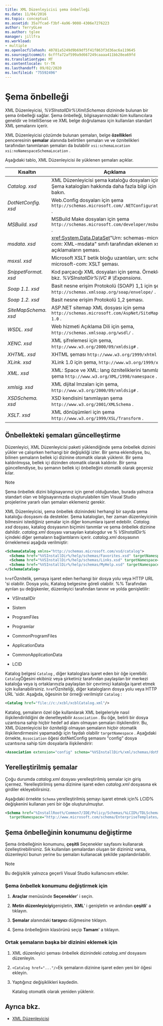 ```yaml
---
title: XML Düzenleyicisi şema önbelleği
ms.date: 11/04/2016
ms.topic: conceptual
ms.assetid: 35a7fcad-f3bf-4a96-9008-4306e7276223
author: TerryGLee
ms.author: tglee
manager: jillfra
ms.workload:
- multiple
ms.openlocfilehash: 40781a5249d9b69df5f41f863f3d36ac6a119645
ms.sourcegitcommit: 6cfffa72af599a9d667249caaaa411bb28ea69fd
ms.translationtype: MT
ms.contentlocale: tr-TR
ms.lasthandoff: 09/02/2020
ms.locfileid: "75592496"
---
```

# <a name="schema-cache"></a>Şema önbelleği

XML Düzenleyicisi, *%VSInstallDir%\Xml\Schemas* dizininde bulunan bir şema önbelleği sağlar. Şema önbelleği, bilgisayarınızdaki tüm kullanıcılara geneldir ve IntelliSense ve XML belge doğrulaması için kullanılan standart XML şemalarını içerir.

XML Düzenleyicisi çözümde bulunan şemaları, belge **özellikleri** penceresinin **şemalar** alanında belirtilen şemaları ve ve öznitelikleri tarafından tanımlanan şemaları da bulabilir `xsi:schemaLocation` `xsi:noNamespaceSchemaLocation` .

Aşağıdaki tablo, XML Düzenleyicisi ile yüklenen şemaları açıklar.

| Kısaltın | Açıklama |
|-| - |
| *Catalog. xsd* | XML Düzenleyicisi şema kataloğu dosyaları için şema. Şema katalogları hakkında daha fazla bilgi için aşağıya bakın. |
| *DotNetConfig. xsd* | Web.Config dosyaları için şema `http://schemas.microsoft.com/.NETConfiguration/v2.0` . |
| *MSBuild. xsd* | MSBuild Make dosyaları için şema `http://schemas.microsoft.com/developer/msbuild/2003` . |
| *msdata. xsd* | <xref:System.Data.DataSet>"Urn: schemas-microsoft-com: XML-msdata" sınıfı tarafından eklenen xsd ek açıklamaların şeması. |
| *msxsl. xsd* | Microsoft XSLT betik bloğu uzantıları, urn: schemas-microsoft-com: XSLT şeması. |
| *SnippetFormat. xsd* | Kod parçacığı XML dosyaları için şema. Örnekler için bkz. *%VSInstallDir%\VC # \Expansions*. |
| *Soap 1.1. xsd* | Basit nesne erişim Protokolü (SOAP) 1,1 için şema `http://schemas.xmlsoap.org/soap/envelope/` . |
| *Soap 1.2. xsd* | Basit nesne erişim Protokolü 1,2 şeması. |
| *SiteMapSchema. xsd* | ASP.NET sitemap XML dosyası için şema `http://schemas.microsoft.com/AspNet/SiteMap-File-1.0` . |
| *WSDL. xsd* | Web hizmeti Açıklama Dili için şema, `http://schemas.xmlsoap.org/wsdl/` . |
| *XENC. xsd* | XML şifrelemesi için şema, `http://www.w3.org/2000/09/xmldsig#` . |
| *XHTML. xsd* | XHTML şeması `http://www.w3.org/1999/xhtml` . |
| *XLink. xsd* | XLink 1.0 için şema, `http://www.w3.org/1999/xlink` . |
| *XML. xsd* | XML: Space ve XML: lang özniteliklerini tanımlayan şema `http://www.w3.org/XML/1998/namespace` . |
| *xmlsig. xsd* | XML dijital Imzaları için şema, `http://www.w3.org/2000/09/xmldsig#` . |
| *XSDSchema. xsd* | XSD kendisini tanımlayan şema `http://www.w3.org/2001/XMLSchema` . |
| *XSLT. xsd* | XML dönüşümleri için şema `http://www.w3.org/1999/XSL/Transform` . |

## <a name="update-schemas-in-the-cache"></a>Önbellekteki şemaları güncelleştirme

Düzenleyici, XML Düzenleyicisi paketi yüklendiğinde şema önbellek dizinini yükler ve çalışırken herhangi bir değişikliği izler. Bir şema eklendiyse, bu, bilinen şemaların bellek içi dizinine otomatik olarak yüklenir. Bir şema kaldırılmışsa, bellek içi dizinden otomatik olarak kaldırılır. Bir şema güncellendiyse, bu şemanın bellek içi önbelleğini otomatik olarak geçersiz kılar.

> [!NOTE]
> Şema önbellek dizini bilgisayarınız için genel olduğundan, burada yalnızca standart olan ve bilgisayarınızda oluşturulabilen tüm Visual Studio projelerine yararlı olan şemaları eklemeniz gerekir.

XML Düzenleyicisi, şema önbellek dizinindeki herhangi bir sayıda şema kataloğu dosyasını da destekler. Şema katalogları, her zaman düzenleyicinin bilmesini istediğiniz şemalar için diğer konumlara işaret edebilir. *Catalog. xsd* dosyası, katalog dosyasının biçimini tanımlar ve şema önbellek dizinine dahildir. *catalog.xml* dosyası varsayılan katalogdur ve *% VSInstallDir%* içindeki diğer şemaların bağlantılarını içerir. *catalog.xml* dosyasının örneklemesi aşağıda verilmiştir:

```xml
<SchemaCatalog xmlns="http://schemas.microsoft.com/xsd/catalog">
  <Schema href="%VSInstallDir%/help/schemas/Favorites.xsd" targetNamespace="urn:Favorites-Schema"/>
  <Schema href="%VSInstallDir%/help/schemas/Links.xsd" targetNamespace="urn:Links-Schema"/>
  <Schema href="%VSInstallDir%/help/schemas/MyHelp.xsd" targetNamespace="urn:VSHelp-Schema"/>
</SchemaCatalog>
```

`href`Öznitelik, şemaya işaret eden herhangi bir dosya yolu veya HTTP URL 'si olabilir. Dosya yolu, Katalog belgesine göreli olabilir. %% Tarafından ayrılan şu değişkenler, düzenleyici tarafından tanınır ve yolda genişletilir:

- VSInstallDir

- Sistem

- ProgramFiles

- Programlar

- CommonProgramFiles

- ApplicationData

- CommonApplicationData

- LCID

Katalog belgesi `Catalog` , diğer kataloglara işaret eden bir öğe içerebilir. `Catalog`Öğesini ekibiniz veya şirketiniz tarafından paylaşılan bir merkezi kataloğa veya iş ortaklarınızla paylaşılan bir çevrimiçi kataloğa işaret etmek için kullanabilirsiniz. `href`Özniteliği, diğer katalogların dosya yolu veya HTTP URL 'sidir. Aşağıda, öğesinin bir örneği verilmiştir `Catalog` :

```xml
<Catalog href="file://c:/xcbl/xcblCatalog.xml"/>
```

Katalog, şemaların özel öğe kullanılarak XML belgeleriyle nasıl ilişkilendirildiğini de denetleyebilir `Association` . Bu öğe, belirli bir dosya uzantısına sahip hiçbir hedef ad alanı olmayan şemaları ilişkilendirir. Bu, XML Düzenleyicisi bir özniteliği olmayan şemaların hiçbir otomatik ilişkilendirmesini yapamadığı için faydalı olabilir `targetNamespace` . Aşağıdaki örnekte, `Association` öğesi dotNetConfig şemasını "config" dosya uzantısına sahip tüm dosyalarla ilişkilendirir:

```xml
<Association extension="config" schema="%VSInstallDir%/xml/schemas/dotNetConfig.xsd"/>
```

## <a name="localized-schemas"></a>Yerelleştirilmiş şemalar

Çoğu durumda *catalog.xml* dosyası yerelleştirilmiş şemalar için giriş içermez. Yerelleştirilmiş şema dizinine işaret eden *catalog.xml* dosyasına ek girdiler ekleyebilirsiniz.

Aşağıdaki örnekte `Schema` yerelleştirilmiş şemayı işaret etmek için% LCID% değişkenini kullanan yeni bir öğe oluşturulmuştur.

```xml
<Schema href="%InstallRoot%/Common7/IDE/Policy/Schemas/%LCID%/TDLSchema.xsd"
  targetNamespace="http://www.microsoft.com/schema/EnterpriseTemplates/TDLSchema"/>
```

## <a name="change-the-location-of-the-schema-cache"></a>Şema önbelleğinin konumunu değiştirme

Şema önbelleğinin konumunu, **çeşitli** Seçenekler sayfasını kullanarak özelleştirebilirsiniz. Sık kullanılan şemalardan oluşan bir dizininiz varsa, düzenleyici bunun yerine bu şemaları kullanacak şekilde yapılandırılabilir.

> [!NOTE]
> Bu değişiklik yalnızca geçerli Visual Studio kullanıcısını etkiler.

### <a name="to-change-the-schema-cache-location"></a>Şema önbellek konumunu değiştirmek için

1. **Araçlar** menüsünde **Seçenekler**' i seçin.

2. **Metin düzenleyiciyi**genişletin, **XML**' i genişletin ve ardından **çeşitli**' a tıklayın.

3. **Şemalar** alanındaki **tarayıcı** düğmesine tıklayın.

4. Şema önbelleğinin klasörünü seçip **Tamam**' a tıklayın.

### <a name="to-add-another-directory-of-common-schemas"></a>Ortak şemaların başka bir dizinini eklemek için

1. XML düzenleyici şeması önbellek dizinindeki *catalog.xml* dosyasını düzenleyin.

2. `<Catalog href="..."/>`Ek şemaların dizinine işaret eden yeni bir öğesi ekleyin.

3. Yaptığınız değişiklikleri kaydedin.

   Katalog otomatik olarak yeniden yüklenir.

## <a name="see-also"></a>Ayrıca bkz.

- [XML Düzenleyicisi](../xml-tools/xml-editor.md)
